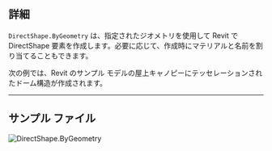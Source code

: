 ## 詳細
`DirectShape.ByGeometry` は、指定されたジオメトリを使用して Revit で DirectShape 要素を作成します。必要に応じて、作成時にマテリアルと名前を割り当てることもできます。

次の例では、Revit のサンプル モデルの屋上キャノピーにテッセレーションされたドーム構造が作成されます。
___
## サンプル ファイル

![DirectShape.ByGeometry](./Revit.Elements.DirectShape.ByGeometry_img.jpg)
